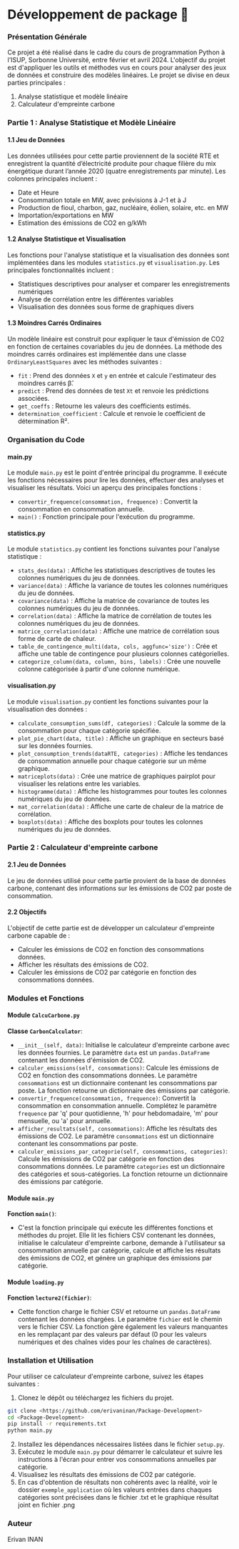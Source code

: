 # Développement de package 🌟


### Présentation Générale

Ce projet a été réalisé dans le cadre du cours de programmation Python à l'ISUP, Sorbonne Université, entre février et avril 2024. L'objectif du projet est d'appliquer les outils et méthodes vus en cours pour analyser des jeux de données et construire des modèles linéaires. Le projet se divise en deux parties principales :

1. Analyse statistique et modèle linéaire
2. Calculateur d'empreinte carbone

### Partie 1 : Analyse Statistique et Modèle Linéaire

#### 1.1 Jeu de Données

Les données utilisées pour cette partie proviennent de la société RTE et enregistrent la quantité d’électricité produite pour chaque filière du mix énergétique durant l’année 2020 (quatre enregistrements par minute). Les colonnes principales incluent :

- Date et Heure
- Consommation totale en MW, avec prévisions à J-1 et à J
- Production de fioul, charbon, gaz, nucléaire, éolien, solaire, etc. en MW
- Importation/exportations en MW
- Estimation des émissions de CO2 en g/kWh

#### 1.2 Analyse Statistique et Visualisation

Les fonctions pour l'analyse statistique et la visualisation des données sont implémentées dans les modules `statistics.py` et `visualisation.py`. Les principales fonctionnalités incluent :

- Statistiques descriptives pour analyser et comparer les enregistrements numériques
- Analyse de corrélation entre les différentes variables
- Visualisation des données sous forme de graphiques divers

#### 1.3 Moindres Carrés Ordinaires

Un modèle linéaire est construit pour expliquer le taux d'émission de CO2 en fonction de certaines covariables du jeu de données. La méthode des moindres carrés ordinaires est implémentée dans une classe `OrdinaryLeastSquares` avec les méthodes suivantes :

- `fit` : Prend des données `X` et `y` en entrée et calcule l'estimateur des moindres carrés β̂.
- `predict` : Prend des données de test `Xt` et renvoie les prédictions associées.
- `get_coeffs` : Retourne les valeurs des coefficients estimés.
- `determination_coefficient` : Calcule et renvoie le coefficient de détermination R².

### Organisation du Code

#### main.py

Le module `main.py` est le point d'entrée principal du programme. Il exécute les fonctions nécessaires pour lire les données, effectuer des analyses et visualiser les résultats. Voici un aperçu des principales fonctions :

- `convertir_frequence(consommation, frequence)` : Convertit la consommation en consommation annuelle.
- `main()` : Fonction principale pour l'exécution du programme.

#### statistics.py

Le module `statistics.py` contient les fonctions suivantes pour l'analyse statistique :

- `stats_des(data)` : Affiche les statistiques descriptives de toutes les colonnes numériques du jeu de données.
- `variance(data)` : Affiche la variance de toutes les colonnes numériques du jeu de données.
- `covariance(data)` : Affiche la matrice de covariance de toutes les colonnes numériques du jeu de données.
- `correlation(data)` : Affiche la matrice de corrélation de toutes les colonnes numériques du jeu de données.
- `matrice_correlation(data)` : Affiche une matrice de corrélation sous forme de carte de chaleur.
- `table_de_contingence_multi(data, cols, aggfunc='size')` : Crée et affiche une table de contingence pour plusieurs colonnes catégorielles.
- `categorize_column(data, column, bins, labels)` : Crée une nouvelle colonne catégorisée à partir d'une colonne numérique.

#### visualisation.py

Le module `visualisation.py` contient les fonctions suivantes pour la visualisation des données :

- `calculate_consumption_sums(df, categories)` : Calcule la somme de la consommation pour chaque catégorie spécifiée.
- `plot_pie_chart(data, title)` : Affiche un graphique en secteurs basé sur les données fournies.
- `plot_consumption_trends(dataRTE, categories)` : Affiche les tendances de consommation annuelle pour chaque catégorie sur un même graphique.
- `matriceplots(data)` : Crée une matrice de graphiques pairplot pour visualiser les relations entre les variables.
- `histogramme(data)` : Affiche les histogrammes pour toutes les colonnes numériques du jeu de données.
- `mat_correlation(data)` : Affiche une carte de chaleur de la matrice de corrélation.
- `boxplots(data)` : Affiche des boxplots pour toutes les colonnes numériques du jeu de données.


### Partie 2 : Calculateur d'empreinte carbone

#### 2.1 Jeu de Données

Le jeu de données utilisé pour cette partie provient de la base de données carbone, contenant des informations sur les émissions de CO2 par poste de consommation.

#### 2.2 Objectifs

L'objectif de cette partie est de développer un calculateur d'empreinte carbone capable de :
- Calculer les émissions de CO2 en fonction des consommations données.
- Afficher les résultats des émissions de CO2.
- Calculer les émissions de CO2 par catégorie en fonction des consommations données.

### Modules et Fonctions

#### Module `CalcuCarbone.py`

**Classe `CarbonCalculator`**:
- `__init__(self, data)`: Initialise le calculateur d'empreinte carbone avec les données fournies. Le paramètre `data` est un `pandas.DataFrame` contenant les données d'émission de CO2.
- `calculer_emissions(self, consommations)`: Calcule les émissions de CO2 en fonction des consommations données. Le paramètre `consommations` est un dictionnaire contenant les consommations par poste. La fonction retourne un dictionnaire des émissions par catégorie.
- `convertir_frequence(consommation, frequence)`: Convertit la consommation en consommation annuelle. Complétez le paramètre `frequence` par 'q' pour quotidienne, 'h' pour hebdomadaire, 'm' pour mensuelle, ou 'a' pour annuelle.
- `afficher_resultats(self, consommations)`: Affiche les résultats des émissions de CO2. Le paramètre `consommations` est un dictionnaire contenant les consommations par poste.
- `calculer_emissions_par_categorie(self, consommations, categories)`: Calcule les émissions de CO2 par catégorie en fonction des consommations données. Le paramètre `categories` est un dictionnaire des catégories et sous-catégories. La fonction retourne un dictionnaire des émissions par catégorie.

#### Module `main.py`

**Fonction `main()`**:
- C'est la fonction principale qui exécute les différentes fonctions et méthodes du projet. Elle lit les fichiers CSV contenant les données, initialise le calculateur d'empreinte carbone, demande à l'utilisateur sa consommation annuelle par catégorie, calcule et affiche les résultats des émissions de CO2, et génère un graphique des émissions par catégorie.

#### Module `loading.py`

**Fonction `lecture2(fichier)`**:
- Cette fonction charge le fichier CSV et retourne un `pandas.DataFrame` contenant les données chargées. Le paramètre `fichier` est le chemin vers le fichier CSV. La fonction gère également les valeurs manquantes en les remplaçant par des valeurs par défaut (0 pour les valeurs numériques et des chaînes vides pour les chaînes de caractères).

### Installation et Utilisation

Pour utiliser ce calculateur d'empreinte carbone, suivez les étapes suivantes :

1. Clonez le dépôt ou téléchargez les fichiers du projet.

```bash
git clone <https://github.com/erivaninan/Package-Development>
cd <Package-Development>
pip install -r requirements.txt
python main.py
```

2. Installez les dépendances nécessaires listées dans le fichier `setup.py`.
3. Exécutez le module `main.py` pour démarrer le calculateur et suivre les instructions à l'écran pour entrer vos consommations annuelles par catégorie.
4. Visualisez les résultats des émissions de CO2 par catégorie.
5. En cas d'obtention de résultats non cohérents avec la réalité, voir le dossier `exemple_application` où les valeurs entrées dans chaques catégories sont précisées dans le fichier .txt et le graphique résultat joint en fichier .png 

### Auteur

Erivan INAN
